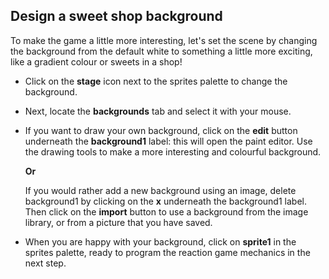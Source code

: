 ## Design a sweet shop background

To make the game a little more interesting, let's set the scene by changing the background from the default white to something a little more exciting, like a gradient colour or sweets in a shop!

- Click on the **stage** icon next to the sprites palette to change the background.

- Next, locate the **backgrounds** tab and select it with your mouse.

- If you want to draw your own background, click on the **edit** button underneath the **background1** label: this will open the paint editor. Use the drawing tools to make a more interesting and colourful background.

	**Or**

 	If you would rather add a new background using an image, delete background1 by clicking on the **x** underneath the background1 label. Then click on the **import** button to use a background from the image library, or from a picture that you have saved.

- When you are happy with your background, click on **sprite1** in the sprites palette, ready to program the reaction game mechanics in the next step.

